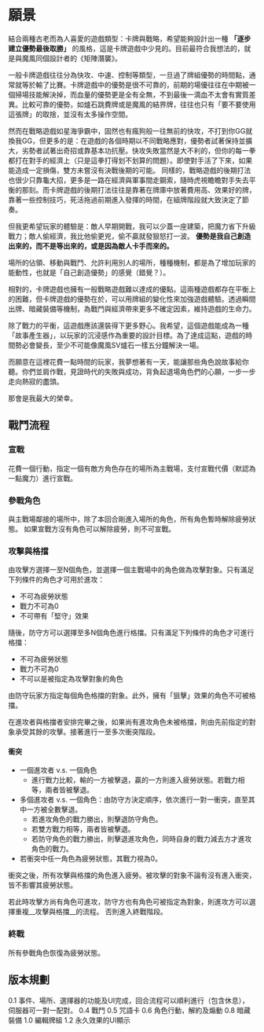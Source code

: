 # 願景
結合兩種古老而為人喜愛的遊戲類型：卡牌與戰略，希望能夠設計出一種 __「逐步建立優勢最後取勝」__ 的風格，這是卡牌遊戲中少見的。目前最符合我想法的，就是與魔風同個設計者的《矩陣潛襲》。

一般卡牌遊戲往往分為快攻、中速、控制等類型，一旦過了牌組優勢的時間點，通常就等於輸了比賽。卡牌遊戲中的優勢是很不可靠的，前期的場優往往在中期被一個掃場技能解決掉，而血量的優勢更是全有全無，不到最後一滴血不太會有實質差異。比較可靠的優勢，如爐石跳費牌或是魔風的結界牌，往往也只有「要不要使用這張牌」的取捨，並沒有太多操作空間。

然而在戰略遊戲如星海爭霸中，固然也有瘋狗般一往無前的快攻，不打到你GG就換我GG，但更多的是：在遊戲的各個時期以不同戰略應對，優勢者試著保持並擴大，劣勢者試著出奇招或靠基本功抗壓。快攻失敗當然是大不利的，但你的每一拳都打在對手的經濟上（只是這拳打得划不划算的問題）。即使對手活了下來，如果能造成一定損傷，雙方未嘗沒有決戰後期的可能。
同樣的，戰略遊戲的後期打法也很少只靠龜大招，更多是一路在經濟與軍事間走鋼索，隨時虎視瞻瞻對手失去平衡的那刻。而卡牌遊戲的後期打法往往是靠著在牌庫中放著費用高、效果好的牌，靠著一些控制技巧，死活拖過前期進入發揮的時間，在組牌階段就大致決定了節奏。

但我更希望玩家的體驗是：敵人早期開戰，我可以少蓋一座建築，把魔力省下升級戰力；敵人偷經濟，我比他偷更兇，偷不贏就發狠怒打一波。
__優勢是我自己創造出來的，而不是等出來的，或是因為敵人卡手而來的。__

場所的佔領、移動與戰鬥、允許利用別人的場所，種種機制，都是為了增加玩家的能動性，也就是「自己創造優勢」的感覺（錯覺？）。

相對的，卡牌遊戲也擁有一般戰略遊戲難以達成的優點。這兩種遊戲都存在平衡上的困難，但卡牌遊戲的優勢在於，可以用牌組的變化性來加強遊戲體驗。透過瞬間出牌、暗藏裝備等機制，為戰鬥與經濟帶來更多不確定因素，維持遊戲的生命力。

除了戰力的平衡，這遊戲應該還裝得下更多野心。我希望，這個遊戲能成為一種「故事產生器」，以玩家的沉浸感作為重要的設計目標。為了達成這點，遊戲的時間勢必會變長，至少不可能像魔風SV爐石一樣五分鐘解決一場。

而願意在這裡花費一點時間的玩家，我夢想著有一天，能讓那些角色說故事給你聽。你們並肩作戰，見證時代的失敗與成功，背負起退場角色們的心願，一步一步走向熱寂的盡頭。

那會是我最大的榮幸。

## 戰鬥流程 ##

### 宣戰 ###
花費一個行動，指定一個有敵方角色存在的場所為主戰場，支付宣戰代價（默認為一點魔力）進行宣戰。

### 參戰角色 ###
與主戰場鄰接的場所中，除了本回合剛進入場所的角色，所有角色暫時解除疲勞狀態。
如果宣戰方沒有角色可以解除疲勞，則不可宣戰。  

### 攻擊與格擋 ###
由攻擊方選擇一至N個角色，並選擇一個主戰場中的角色做為攻擊對象。只有滿足下列條件的角色才可用於進攻：

* 不可為疲勞狀態
* 戰力不可為0
* 不可帶有「堅守」效果

隨後，防守方可以選擇至多N個角色進行格擋。只有滿足下列條件的角色才可進行格擋：

* 不可為疲勞狀態
* 戰力不可為0
* 不可以是被指定為攻擊對象的角色

由防守玩家方指定每個角色格擋的對象。此外，擁有「狙擊」效果的角色不可被格擋。

在進攻者與格擋者安排完畢之後，如果尚有進攻角色未被格擋，則由先前指定的對象承受其餘的攻擊。接著進行一至多次衝突階段。

#### 衝突 ####
* 一個進攻者 v.s. 一個角色
    - 進行戰力比較，輸的一方被擊退，贏的一方則進入疲勞狀態。若戰力相等，兩者皆被擊退。
* 多個進攻者 v.s. 一個角色：由防守方決定順序，依次進行一對一衝突，直至其中一方被全數擊退。
    - 若進攻角色的戰力勝出，則擊退防守角色。
    - 若雙方戰力相等，兩者皆被擊退。
    - 若防守角色的戰力勝出，則擊退進攻角色，同時自身的戰力減去方才進攻角色的戰力。
* 若衝突中任一角色為疲勞狀態，其戰力視為0。

衝突之後，所有攻擊與格擋的角色進入疲勞。被攻擊的對象不論有沒有進入衝突，皆不影響其疲勞狀態。

若此時攻擊方尚有角色可進攻，防守方也有角色可被指定為對象，則進攻方可以選擇重複__攻擊與格擋__的流程。
否則進入終戰階段。

### 終戰 ###
所有參戰角色恢復為疲勞狀態。

## 版本規劃
0.1 事件、場所、選擇器的功能及UI完成，回合流程可以順利進行（包含休息），伺服器可一對一配對。
0.4 戰鬥
0.5 咒語卡
0.6 角色行動，解約及煽動
0.8 暗藏裝備
1.0 編輯牌組
1.2 永久效果的UI顯示